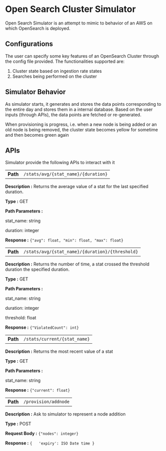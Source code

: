 # Open Search Cluster Simulator
Open Search Simulator is an attempt to mimic to behavior of an AWS on which OpenSearch is deployed. 



## Configurations
The user can specify some key features of an OpenSearch Cluster through the config file provided. The functionalities supported are:
1.	Cluster state based on ingestion rate states
2.	Searches being performed on the cluster



## Simulator Behavior 
As simulator starts, it generates and stores the data points corresponding to the entire day and stores them in a internal database. Based on the user inputs (through APIs), the data points are fetched or re-generated.

When provisioning is progress, i.e. when a new node is being added or an old node is being removed, the cluster state becomes yellow for sometime and then becomes green again 


## APIs
Simulator provide the following APIs to interact with it


|           |                                     |
|-----------|-------------------------------------|
| __Path__  | `/stats/avg/{stat_name}/{duration}` |


**Description :** Returns the average value of a stat for the last specified 	duration.

**Type :** GET 

**Path Parameters :**

stat_name: string

duration: integer

**Response :** 
`{"avg": float, "min": float, "max": float}`


|           |                                                 |
|-----------|-------------------------------------------------|
| __Path__  | `/stats/avg/{stat_name}/{duration}/{threshold}` |

**Description :** Returns the number of time, a stat crossed the threshold duration the specified duration.

**Type :** GET 

**Path Parameters :**

stat_name: string

duration: integer

threshold: float

**Response :** 
`{"ViolatedCount": int}`


|          |                              |
|----------|------------------------------|
| __Path__ | `/stats/current/{stat_name}` |
**Description :** Returns the most recent value of a stat

**Type :** GET 

**Path Parameters :**

stat_name: string

**Response :** 
`{"current": float}`


|          |                      |
|----------|----------------------|
| __Path__ | `/provision/addnode` |

**Description :** Ask to simulator to represent a node addition

**Type :** POST

**Request Body :**
`{"nodes": integer}`

**Response :** 
`{  
'expiry': ISO Date time
}`
